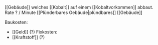 [[Gebäude]] welches [[Kobalt]] auf einem [[Kobaltvorkommen]] abbaut. Rate ? / Minute
[[Plünderbares Gebäude|plündbares]] [[Gebäude]]

Baukosten:
- [[Geld]] (?)
Fixkosten:
- [[Kraftstoff]] (?)